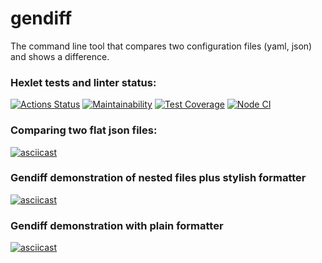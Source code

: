 # gendiff
The command line  tool that compares two configuration files (yaml, json) and shows a difference.

### Hexlet tests and linter status:
[![Actions Status](https://github.com/AlekseySapunkov/frontend-project-lvl2/workflows/hexlet-check/badge.svg)](https://github.com/AlekseySapunkov/frontend-project-lvl2/actions)
[![Maintainability](https://api.codeclimate.com/v1/badges/71d4d2d22893ee643b4d/maintainability)](https://codeclimate.com/github/AlekseySapunkov/frontend-project-lvl2/maintainability)
[![Test Coverage](https://api.codeclimate.com/v1/badges/71d4d2d22893ee643b4d/test_coverage)](https://codeclimate.com/github/AlekseySapunkov/frontend-project-lvl2/test_coverage)
[![Node CI](https://github.com/AlekseySapunkov/frontend-project-lvl2/actions/workflows/makefile.yml/badge.svg)](https://github.com/AlekseySapunkov/frontend-project-lvl2/actions/workflows/makefile.yml)
### Comparing two flat json files:
[![asciicast](https://asciinema.org/a/RkxjdMEZtuAKexoRx5ypbmfSG.svg)](https://asciinema.org/a/RkxjdMEZtuAKexoRx5ypbmfSG)
### Gendiff demonstration of nested files plus stylish formatter
[![asciicast](https://asciinema.org/a/Q5lmEmmDimBA4dmsMEX8QAAyf.svg)](https://asciinema.org/a/Q5lmEmmDimBA4dmsMEX8QAAyf)
### Gendiff demonstration  with plain formatter
[![asciicast](https://asciinema.org/a/LZwtQZqB5fmZ1Z4Gf3tFIC8uU.svg)](https://asciinema.org/a/LZwtQZqB5fmZ1Z4Gf3tFIC8uU)
